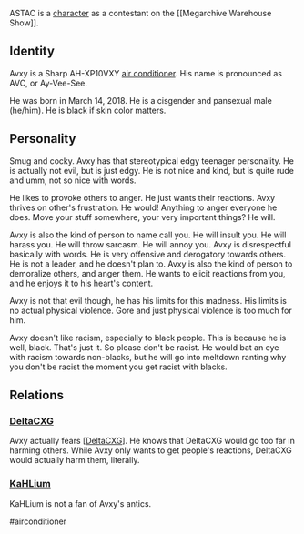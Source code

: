 ASTAC is a [character](Characters) as a contestant on the [[Megarchive Warehouse Show]].

## Identity
Avxy is a Sharp AH-XP10VXY [air conditioner](Air%20Conditioners.md). His name is pronounced as AVC, or Ay-Vee-See.

He was born in March 14, 2018. He is a cisgender and pansexual male (he/him).
He is black if skin color matters.

## Personality

Smug and cocky. Avxy has that stereotypical edgy teenager personality. He is actually not evil, but is just edgy. He is not nice and kind, but is quite rude and umm, not so nice with words.

He likes to provoke others to anger. He just wants their reactions. Avxy thrives on other's frustration. He would! Anything to anger everyone he does. Move your stuff somewhere, your very important things? He will. 

Avxy is also the kind of person to name call you. He will insult you. He will harass you. He will throw sarcasm. He will annoy you. Avxy is disrespectful basically with words. He is very offensive and derogatory towards others. He is not a leader, and he doesn't plan to. Avxy is also the kind of person to demoralize others, and anger them. He wants to elicit reactions from you, and he enjoys it to his heart's content.

Avxy is not that evil though, he has his limits for this madness. His limits is no actual physical violence. Gore and just physical violence is too much for him.

Avxy doesn't like racism, especially to black people. This is because he is well, black. That's just it. So please don't be racist. He would bat an eye with racism towards non-blacks, but he will go into meltdown ranting why you don't be racist the moment you get racist with blacks.

## Relations

### [DeltaCXG](VXU.md#DeltaCXG)

Avxy actually fears [[DeltaCXG](VXU.md#DeltaCXG)]. He knows that DeltaCXG would go too far in harming others. While Avxy only wants to get people's reactions, DeltaCXG would actually harm them, literally. 

### [KaHLium](KaHLium.md)

KaHLium is not a fan of Avxy's antics.

#airconditioner 